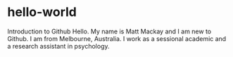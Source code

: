# hello-world
Introduction to Github
Hello. My name is Matt Mackay and I am new to Github. I am from Melbourne, Australia. I work as a sessional academic and a research assistant in psychology.
